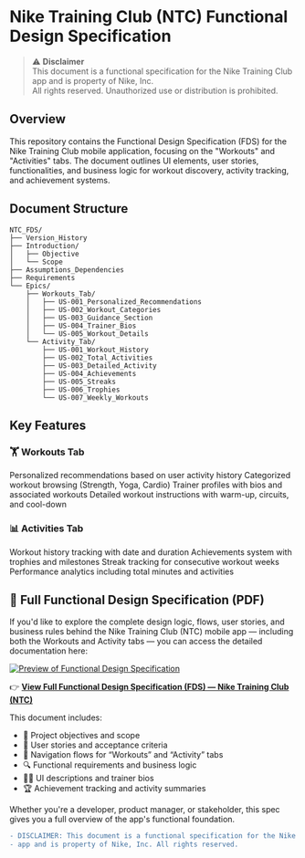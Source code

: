 # Nike Training Club (NTC) Functional Design Specification

> ⚠️ **Disclaimer**  
> This document is a functional specification for the Nike Training Club app and is property of Nike, Inc.  
> All rights reserved. Unauthorized use or distribution is prohibited.

## Overview

This repository contains the Functional Design Specification (FDS) for the Nike Training Club mobile application, focusing on the "Workouts" and "Activities" tabs. The document outlines UI elements, user stories, functionalities, and business logic for workout discovery, activity tracking, and achievement systems.

## Document Structure
```
NTC_FDS/
├── Version_History
├── Introduction/
│   ├── Objective
│   └── Scope
├── Assumptions_Dependencies
├── Requirements
└── Epics/
    ├── Workouts_Tab/
    │   ├── US-001_Personalized_Recommendations
    │   ├── US-002_Workout_Categories
    │   ├── US-003_Guidance_Section
    │   ├── US-004_Trainer_Bios
    │   └── US-005_Workout_Details
    └── Activity_Tab/
        ├── US-001_Workout_History
        ├── US-002_Total_Activities
        ├── US-003_Detailed_Activity
        ├── US-004_Achievements
        ├── US-005_Streaks
        ├── US-006_Trophies
        └── US-007_Weekly_Workouts
```

## Key Features

### 🏋️ Workouts Tab

Personalized recommendations based on user activity history
Categorized workout browsing (Strength, Yoga, Cardio)
Trainer profiles with bios and associated workouts
Detailed workout instructions with warm-up, circuits, and cool-down

### 📊 Activities Tab

Workout history tracking with date and duration
Achievements system with trophies and milestones
Streak tracking for consecutive workout weeks
Performance analytics including total minutes and activities

## 📄 Full Functional Design Specification (PDF)

If you'd like to explore the complete design logic, flows, user stories, and business rules behind the Nike Training Club (NTC) mobile app — including both the Workouts and Activity tabs — you can access the detailed documentation here:

[![Preview of Functional Design Specification](Images/Nike_Training_Club_Functional_Dsign_Specification/blob/main/Functional%20Dsign%20Specification%20(FDS)%20Nike%20Training%20Club%20(NTC).png)](https://github.com/AleksandrVinnik/Nike_Training_Club_Functional_Dsign_Specification/blob/main/Functional%20Dsign%20Specification%20(FDS)%20Nike%20Training%20Club%20(NTC).pdf)

👉 **[View Full Functional Design Specification (FDS) — Nike Training Club (NTC)](https://github.com/AleksandrVinnik/Nike_Training_Club_Functional_Dsign_Specification/blob/main/Functional%20Dsign%20Specification%20(FDS)%20Nike%20Training%20Club%20(NTC).pdf)**

This document includes:

- 🎯 Project objectives and scope  
- 📲 User stories and acceptance criteria  
- 🧭 Navigation flows for “Workouts” and “Activity” tabs  
- 🔍 Functional requirements and business logic  
- 🧑‍💼 UI descriptions and trainer bios  
- 🏆 Achievement tracking and activity summaries  

Whether you're a developer, product manager, or stakeholder, this spec gives you a full overview of the app's functional foundation.



```diff
- DISCLAIMER: This document is a functional specification for the Nike Training Club 
- app and is property of Nike, Inc. All rights reserved.
```